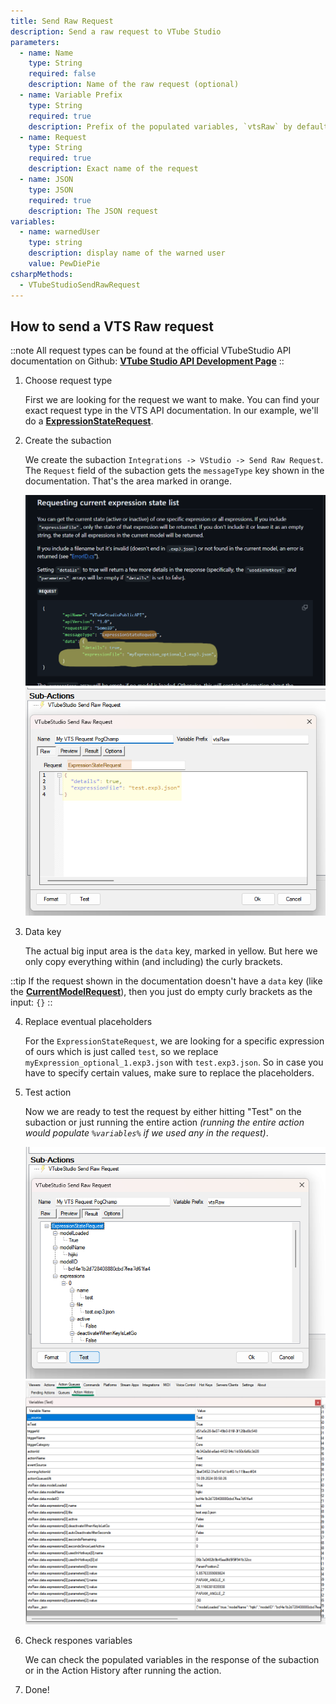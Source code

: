 ```yaml
---
title: Send Raw Request
description: Send a raw request to VTube Studio
parameters:
  - name: Name
    type: String
    required: false
    description: Name of the raw request (optional)
  - name: Variable Prefix
    type: String
    required: true
    description: Prefix of the populated variables, `vtsRaw` by default. For example `vtsRaw.data.modelName`
  - name: Request
    type: String
    required: true
    description: Exact name of the request
  - name: JSON
    type: JSON
    required: true
    description: The JSON request
variables:
  - name: warnedUser
    type: string
    description: display name of the warned user
    value: PewDiePie
csharpMethods:
  - VTubeStudioSendRawRequest
---
```


## How to send a VTS Raw request

::note
All request types can be found at the official VTubeStudio API documentation on Github: [**VTube Studio API Development Page**](https://github.com/DenchiSoft/VTubeStudio?tab=readme-ov-file#contents)
::

1. Choose request type

    First we are looking for the request we want to make. You can find your exact request type in the VTS API documentation. In our example, we'll do a [**ExpressionStateRequest**](https://github.com/DenchiSoft/VTubeStudio?tab=readme-ov-file#requesting-current-expression-state-list).

2. Create the subaction

    We create the subaction `Integrations -> VStudio -> Send Raw Request`. The `Request` field of the subaction gets the `messageType` key shown in the documentation. That's the area marked in orange. 

    ![VTS Raw Example Request](assets/vts-raw-example-3-docs.png) 
    ![VTS Raw Example Request](assets/vts-raw-example-3.png)

3. Data key

    The actual big input area is the `data` key, marked in yellow. But here we only copy everything within (and including) the curly brackets.

::tip
If the request shown in the documentation doesn't have a `data` key (like the [**CurrentModelRequest**](https://github.com/DenchiSoft/VTubeStudio?tab=readme-ov-file#getting-the-currently-loaded-model)), then you just do empty curly brackets as the input: `{}`
::

4. Replace eventual placeholders 

    For the `ExpressionStateRequest`, we are looking for a specific expression of ours which is just called `test`, so we replace `myExpression_optional_1.exp3.json` with `test.exp3.json`. So in case you have to specify certain values, make sure to replace the placeholders.

5. Test action

    Now we are ready to test the request by either hitting "Test" on the subaction or just running the entire action *(running the entire action would populate `%variables%` if we used any in the request)*.

    ![VTS Raw Example Request](assets/vts-raw-example-4.png)
    ![VTS Raw Example Request](assets/vts-raw-example-5.png)

6. Check respones variables

    We can check the populated variables in the response of the subaction or in the Action History after running the action.

7. Done!
